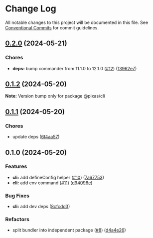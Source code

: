 # Change Log

All notable changes to this project will be documented in this file.
See [Conventional Commits](https://conventionalcommits.org) for commit guidelines.

## [0.2.0](https://github.com/kagawagao/pixas/compare/v0.1.2...v0.2.0) (2024-05-21)

### Chores

- **deps:** bump commander from 11.1.0 to 12.1.0 ([#12](https://github.com/kagawagao/pixas/issues/12)) ([13962e7](https://github.com/kagawagao/pixas/commit/13962e74e2a7e3bf455af2684e745a9aa5863f59))

## [0.1.2](https://github.com/kagawagao/pixas/compare/v0.1.1...v0.1.2) (2024-05-20)

**Note:** Version bump only for package @pixas/cli

## [0.1.1](https://github.com/kagawagao/pixas/compare/v0.1.0...v0.1.1) (2024-05-20)

### Chores

- update deps ([6f4aa57](https://github.com/kagawagao/pixas/commit/6f4aa57d0dc1d26a324b78e66c13a62560b1b600))

## 0.1.0 (2024-05-20)

### Features

- **cli:** add defineConfig helper ([#10](https://github.com/kagawagao/pixas/issues/10)) ([7a67753](https://github.com/kagawagao/pixas/commit/7a67753e4a754dd2f83b4e6b4db13f9836786e9b))
- **cli:** add env command ([#11](https://github.com/kagawagao/pixas/issues/11)) ([d94096e](https://github.com/kagawagao/pixas/commit/d94096eacef06699890cb78301d9c6abc3e2fe61))

### Bug Fixes

- **cli:** add dev deps ([8cfcdd3](https://github.com/kagawagao/pixas/commit/8cfcdd3c0401a665ad484fb0d6ff122ebc73ffa8))

### Refactors

- split bundler into independent package ([#8](https://github.com/kagawagao/pixas/issues/8)) ([d4a4e26](https://github.com/kagawagao/pixas/commit/d4a4e267d0dc96799df3d4ff90871ae52d5d3fc6))
